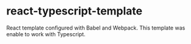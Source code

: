 # react-typescript-template

React template configured with Babel and Webpack. This template was enable to work with Typescript.
